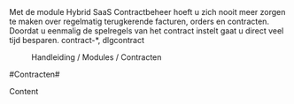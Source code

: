 <properties>
	<page>
		<title>Contracten</title>
		<description>Met de module Hybrid SaaS Contractbeheer hoeft u zich nooit meer zorgen te maken over regelmatig terugkerende facturen, orders en contracten. Doordat u eenmalig de spelregels van het contract instelt gaat u direct veel tijd besparen.</description>
		<context>contract-*, dlgcontract</context>
	</page>
	<menu>
		<position>Handleiding / Modules / Contracten</position>
		<title>Uitleg</title>
	</menu>
</properties>

#Contracten#

Content

